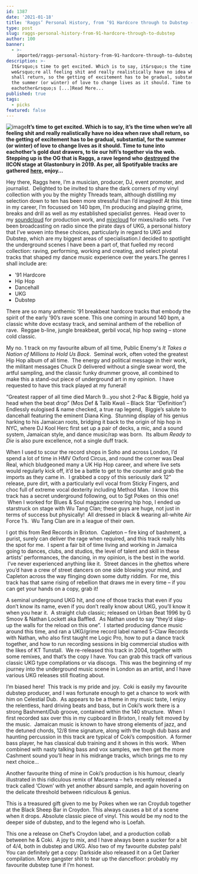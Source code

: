 ```yaml
---
id: 1387
date: '2021-01-18'
title: 'Raggs’ Personal History, from ’91 Hardcore through to Dubstep - Loose Lips'
type: post
slug: raggs-personal-history-from-91-hardcore-through-to-dubstep
author: 100
banner:
  - >-
    imported/raggs-personal-history-from-91-hardcore-through-to-dubstep/image1387.jpeg
description: >-
  It&rsquo;s time to get excited. Which is to say, it&rsquo;s the time when
  we&rsquo;re all feeling shit and really realistically have no idea when rave
  shall return, so the getting of excitement has to be gradual, substantial, for
  the summer (or winter) of love to change lives as it should. Time to tune into
  eachother&rsquo;s [...]Read More...
published: true
tags:
  - picks
featured: false
---
```

![image](../imported/raggs-personal-history-from-91-hardcore-through-to-dubstep/image1387.jpeg)[](https://www.youtube.com/watch?v=1MEzjB1kZXk)[](https://www.youtube.com/watch?v=1MEzjB1kZXk)**It’s time to get excited. Which is to say, it’s the time when we’re all feeling shit and really realistically have no idea when rave shall return, so the getting of excitement has to be gradual, substantial, for the summer (or winter) of love to change lives as it should. Time to tune into eachother’s gold dust drawers, to tie our hifi’s together via the web. Stepping up is the OG that is Raggs, a rave legend who** [**destroyed**](https://thenycdownlow.com/2020/03/11/raggs-iicon-glastonbury-2019/) **the IICON stage at Glastonbury in 2019. As per, all Spotifyable tracks are gathered** [**here**](https://open.spotify.com/playlist/08Tu39SCDfD4edHBiT3zmL)**, enjoy…**

Hey there, Raggs here, I’m a musician, producer, DJ, event promoter, and journalist.  Delighted to be invited to share the dark corners of my vinyl collection with you by the mighty Threads team, although distilling my selection down to ten has been more stressful than I’d imagined! At this time in my career, I’m focussed on 140 bpm, I’m producing and playing grime, breaks and drill as well as my established specialist genres.  Head over to my [soundcloud](http://soundcloud.com/raggsmusic) for production work, and [mixcloud](http://mixcloud.com/djraggs) for mixes/radio sets.  I’ve been broadcasting on radio since the pirate days of UKG, a personal history that I’ve woven into these choices, particularly in regard to UKG and Dubstep, which are my biggest areas of specialisation.I decided to spotlight the underground scenes I have been a part of, that fuelled my record collection: raving, performing, working and creating, and select pivotal tracks that shaped my dance music experience over the years.The genres I shall include are:

*   ’91 Hardcore
*   Hip Hop
*   Dancehall
*   UKG
*   Dubstep

There are so many anthemic ‘91 breakbeat hardcore tracks that embody the spirit of the early ‘90’s rave scene. This one coming in around 140 bpm, a classic white dove ecstasy track, and seminal anthem of the rebellion of rave.  Reggae b-line, jungle breakbeat, gerbil vocal, hip hop swing – stone cold classic.  
[](https://www.youtube.com/watch?v=vp1W2I6uWOg)

My no. 1 track on my favourite album of all time, Public Enemy's _It Takes a Nation of Millions to Hold Us Back_.  Seminal work, often voted the greatest Hip Hop album of all time.  The energy and political message in their work, the militant messages Chuck D delivered without a single swear word, the artful sampling, and the classic funky drummer groove, all combined to make this a stand-out piece of underground art in my opinion.  I have requested to have this track played at my funeral!

“Greatest rapper of all time died March 9…you shot 2-Pac & Biggie, hold ya head when the beat drop” (Mos Def & Talib Kwali – Black Star “Definition”) Endlessly eulogised & name checked, a true rap legend,  Biggie’s salute to dancehall featuring the eminent Diana King.  Stunning display of his genius harking to his Jamaican roots, bridging it back to the origin of hip hop in NYC, where DJ Kool Herc first set up a pair of decks, a mic, and a sound system, Jamaican style, and dance music/rap was born.  Its album _Ready to Die_ is also pure excellence, not a single duff track.

When I used to scour the record shops in Soho and across London, I’d spend a lot of time in HMV Oxford Circus, and round the corner was Deal Real, which bludgeoned many a UK Hip Hop career, and where live sets would regularly kick off, it’d be a battle to get to the counter and grab the imports as they came in.  I grabbed a copy of this seriously dark 12” release, pure dirt, with a particularly evil vocal from Sticky Fingers, and choc full of extreme vocal dexterity including Method Man.  I know this track has a secret underground following, out to Sgt Pokes on this one!  When I worked for Blues & Soul magazine covering hip hop, I ended up starstruck on stage with Wu Tang Clan; these guys are huge, not just in terms of success but physically!  All dressed in black & wearing all-white Air Force 1’s.  Wu Tang Clan are in a league of their own.  
[](https://www.youtube.com/watch?v=q1oa07Kw_RQ)

I got this from Red Records in Brixton.  Capleton – fire king of bashment, a purist, surely can deliver the rage when required, and this track really hits the spot for me.  I spent a fair bit of time living and working in Jamaica going to dances, clubs, and studios, the level of talent and skill in these artists’ performances, the dancing, in my opinion, is the best in the world.  I’ve never experienced anything like it.  Street dances in the ghettos where you’d have a crew of street dancers on one side blowing your mind, and Capleton across the way flinging down some dutty riddim.  For me, this track has that same rising of rebellion that draws me in every time – if you can get your hands on a copy, grab it!

A seminal underground UKG hit, and one of those tracks that even if you don’t know its name, even if you don’t really know about UKG, you’ll know it when you hear it.  A straight club classic; released on Urban Beat 1996 by G Smoov & Nathan Lockett aka Baffled.  As Nathan used to say “they’d slap-up the walls for the reload on this one”.  I started producing dance music around this time, and ran a UKG/grime record label named 5-Claw Records with Nathan, who also first taught me Logic Pro, how to put a dance track together, and how to run recording sessions in big commercial studios with the likes of KT Tunstall.  We re-released this track in 2004, together with some remixes, and that’s the copy I have. You can grab this track off various classic UKG type compilations or via discogs.  This was the beginning of my journey into the underground music scene in London as an artist, and I have various UKG releases still floating about.

I’m biased here!  This track is my pride and joy.  Coki is easily my favourite dubstep producer, and I was fortunate enough to get a chance to work with him on Celestial Dub.  As appears to be a theme in my music taste, I enjoy the relentless, hard driving beats and bass, but in Coki’s work there is a strong Bashment/Dub groove, contained within the 140 structure.  When I first recorded sax over this in my cupboard in Brixton, I really felt moved by the music.  Jamaican music is known to have strong elements of jazz, and the detuned chords, 12/8 time signature, along with the tough dub bass and haunting percussion in this track are typical of Coki’s composition.  A former bass player, he has classical dub training and it shows in this work.  When combined with nasty talking bass and vox samples, we then get the more Cashment sound you’ll hear in his midrange tracks, which brings me to my next choice…

Another favourite thing of mine in Coki’s production is his humour, clearly illustrated in this ridiculous remix of Macarena – he’s recently released a track called ‘Clown’ with yet another absurd sample, and again hovering on the delicate threshold between ridiculous & genius. 

This is a treasured gift given to me by Pokes when we ran Croydub together at the Black Sheep Bar in Croydon. This always causes a bit of a scene when it drops. Absolute classic piece of vinyl. This would be my nod to the deeper side of dubstep, and to the legend who is Loefah.

This one a release on Chef’s Croydon label, and a production collab between he & Coki.  A joy to mix, and I have always been a sucker for a bit of 4/4, both in dubstep and UKG. Also two of my favourite dubstep pals! You can definitely get a copy: Darkside also released it on a Get Darker compilation. More gangster shit to tear up the dancefloor: probably my favourite dubstep tune if I’m honest.  
[](https://www.youtube.com/watch?v=1Cdyynxg7p4)
